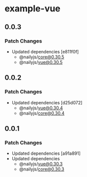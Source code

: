 # example-vue

## 0.0.3

### Patch Changes

- Updated dependencies [e811f0f]
  - @nailyjs/core@0.30.5
  - @nailyjs/vue@0.30.5

## 0.0.2

### Patch Changes

- Updated dependencies [d25d072]
  - @nailyjs/vue@0.30.4
  - @nailyjs/core@0.30.4

## 0.0.1

### Patch Changes

- Updated dependencies [a91a891]
- Updated dependencies
  - @nailyjs/vue@0.30.3
  - @nailyjs/core@0.30.3
